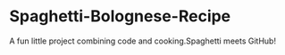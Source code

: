 # Spaghetti-Bolognese-Recipe
A fun little project combining code and cooking.Spaghetti meets GitHub!
